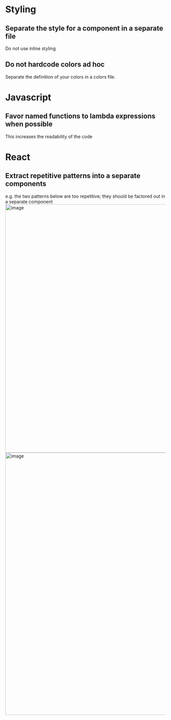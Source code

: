 # Styling

## Separate the style for a component in a separate file
Do not use inline styling

## Do not hardcode colors ad hoc 
Separate the definition of your colors in a colors file. 


# Javascript

## Favor named functions to lambda expressions when possible
This increases the readability of the code

# React

## Extract repetitive patterns into a separate components
e.g. the two patterns below are too repetitive; they should be factored out in a separate component
<img width="778" alt="image" src="https://github.com/user-attachments/assets/c0417216-c537-474b-b64e-9c039a2f86e6">
<img width="822" alt="image" src="https://github.com/user-attachments/assets/85b15686-71c7-4dcd-9203-36a6877634e4">
